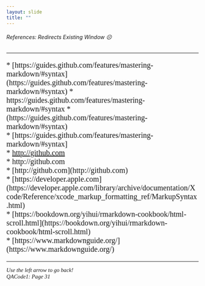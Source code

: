 ```yaml
---
layout: slide
title: "" 
---
```

[comment]: # (Notes)
[comment]: # (Refences that changes URL on current window- YUCK)
[comment]: # (###### used instead of <H>)
[comment]: # (--- used to add line to page)

###### References:  Redirects Existing Window ☹️
<HR>
<p style="font-family: times, serif; font-size:15pt; font-style:normal"> <!---in line comments--->
 * [https://guides.github.com/features/mastering-markdown/#syntax](https://guides.github.com/features/mastering-markdown/#syntax)
 * https://guides.github.com/features/mastering-markdown/#syntax
 * (https://guides.github.com/features/mastering-markdown/#syntax)<br />
 * [https://guides.github.com/features/mastering-markdown/#syntax]<br />
 * <a href="http://github.com" target="_blank">http://github.com</a><br /> <!---this works--->
 * http://github.com <br /> <!---this works--->
 * [http://github.com](http://github.com)<br /> <!---this works--->
 * [https://developer.apple.com](https://developer.apple.com/library/archive/documentation/Xcode/Reference/xcode_markup_formatting_ref/MarkupSyntax.html)<br />
 * [https://bookdown.org/yihui/rmarkdown-cookbook/html-scroll.html](https://bookdown.org/yihui/rmarkdown-cookbook/html-scroll.html)<br />
 * [https://www.markdownguide.org/](https://www.markdownguide.org/)<br />
</p>
    
<HR>
<p style="font-family: times, serif; font-size:11pt; font-style:italic"> <!---in line comments--->
Use the left arrow to go back!<br /> <!---in line comments--->
QACode1: Page 31
</p>

